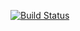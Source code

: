 [![Build Status](https://travis-ci.org/hacktavist/FZR.svg?branch=master)](https://travis-ci.org/hacktavist/FZR)